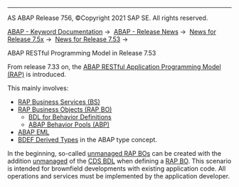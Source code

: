   

* * *

AS ABAP Release 756, ©Copyright 2021 SAP SE. All rights reserved.

[ABAP - Keyword Documentation](javascript:call_link\('abenabap.htm'\)) →  [ABAP - Release News](javascript:call_link\('abennews.htm'\)) →  [News for Release 7.5x](javascript:call_link\('abennews-75.htm'\)) →  [News for Release 7.53](javascript:call_link\('abennews-753.htm'\)) → 

ABAP RESTful Programming Model in Release 7.53

From release 7.33 on, the [ABAP RESTful Application Programming Model (RAP)](javascript:call_link\('abenarap_glosry.htm'\) "Glossary Entry") is introduced.

This mainly involves:

-   [RAP Business Services (BS)](javascript:call_link\('abencds_business_services.htm'\))
-   [RAP Business Objects (RAP BO)](javascript:call_link\('abencds_rap_business_objects.htm'\))
    -   [BDL for Behavior Definitions](javascript:call_link\('abenbdl.htm'\))
    -   [ABAP Behavior Pools (ABP)](javascript:call_link\('abenabap_behavior_pools.htm'\))
-   [ABAP EML](javascript:call_link\('abeneml.htm'\))
-   [BDEF Derived Types](javascript:call_link\('abenrpm_derived_types.htm'\)) in the ABAP type concept.

In the beginning, so-called [unmanaged RAP BOs](javascript:call_link\('abenunmanaged_rap_bo_glosry.htm'\) "Glossary Entry") can be created with the addition [unmanaged](javascript:call_link\('abenbdl_impl_type.htm'\)) of the [CDS BDL](javascript:call_link\('abencds_bdl_glosry.htm'\) "Glossary Entry") when defining a [RAP BO](javascript:call_link\('abenrap_bo_glosry.htm'\) "Glossary Entry"). This scenario is intended for brownfield developments with existing application code. All operations and services must be implemented by the application developer.
